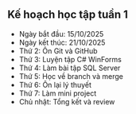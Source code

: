 ## Kế hoạch học tập tuần 1
- Ngày bắt đầu: 15/10/2025
- Ngày kết thúc: 21/10/2025
- Thứ 2: Ôn Git và GitHub
- Thứ 3: Luyện tập C# WinForms
- Thứ 4: Làm bài tập SQL Server
- Thứ 5: Học về branch và merge
- Thứ 6: Ôn lại lý thuyết
- Thứ 7: Làm mini project
- Chủ nhật: Tổng kết và review
